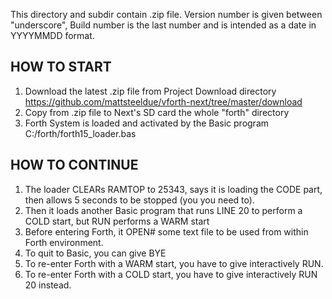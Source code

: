 This directory and subdir contain .zip file.
Version number is given between "underscore", Build number is the last number and is intended as a date in YYYYMMDD format.

HOW TO START
------------
1. Download the latest .zip file from Project Download directory <https://github.com/mattsteeldue/vforth-next/tree/master/download>
2. Copy from .zip file to Next's SD card the whole "forth" directory
3. Forth System is loaded and activated by the Basic program C:/forth/forth15_loader.bas

HOW TO CONTINUE
---------------
1. The loader CLEARs RAMTOP to 25343, says it is loading the CODE part, then allows 5 seconds to be stopped (you you need to).
2. Then it loads another Basic program that runs LINE 20 to perform a COLD start, but RUN performs a WARM start
3. Before entering Forth, it OPEN# some text file to be used from within Forth environment.
4. To quit to Basic, you can give BYE
5. To re-enter Forth with a WARM start, you have to give interactively RUN.
6. To re-enter Forth with a COLD start, you have to give interactively RUN 20 instead.
